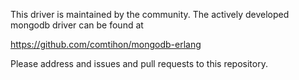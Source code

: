 This driver is maintained by the community. The actively developed mongodb driver can be found at

https://github.com/comtihon/mongodb-erlang

Please address and issues and pull requests to this repository.
